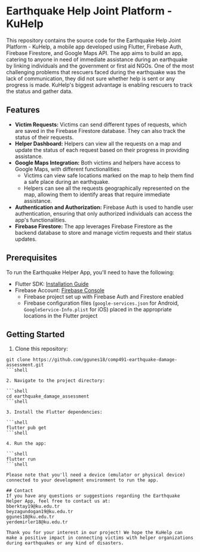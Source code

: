 # Earthquake Help Joint Platform - KuHelp

This repository contains the source code for the Earthquake Help Joint Platform - KuHelp, a mobile app developed using Flutter, Firebase Auth, Firebase Firestore, and Google Maps API. The app aims to build an app, catering to anyone in need of immediate assistance during an earthquake by linking individuals and the government or first aid NGOs. One of the most challenging problems that rescuers faced during the earthquake was the lack of communication, they did not sure whether help is sent or any progress is made. KuHelp's biggest advantage is enabling rescuers to track the status and gather data.

## Features

- **Victim Requests:** Victims can send different types of requests, which are saved in the Firebase Firestore database. They can also track the status of their requests.
- **Helper Dashboard:** Helpers can view all the requests on a map and update the status of each request based on their progress in providing assistance.
- **Google Maps Integration:** Both victims and helpers have access to Google Maps, with different functionalities:
    - Victims can view safe locations marked on the map to help them find a safe place during an earthquake.
    - Helpers can see all the requests geographically represented on the map, allowing them to identify areas that require immediate assistance.
- **Authentication and Authorization:** Firebase Auth is used to handle user authentication, ensuring that only authorized individuals can access the app's functionalities.
- **Firebase Firestore:** The app leverages Firebase Firestore as the backend database to store and manage victim requests and their status updates.

## Prerequisites

To run the Earthquake Helper App, you'll need to have the following:

- Flutter SDK: [Installation Guide](https://flutter.dev/docs/get-started/install)
- Firebase Account: [Firebase Console](https://console.firebase.google.com/)
  - Firebase project set up with Firebase Auth and Firestore enabled
  - Firebase configuration files (`google-services.json` for Android, `GoogleService-Info.plist` for iOS) placed in the appropriate locations in the Flutter project

## Getting Started

1. Clone this repository:

```shell
git clone https://github.com/ggunes18/comp491-earthquake-damage-assessment.git
```shell

2. Navigate to the project directory:

```shell
cd earthquake_damage_assessment
```shell

3. Install the Flutter dependencies:

```shell
flutter pub get
```shell

4. Run the app:

```shell
flutter run
```shell

Please note that you'll need a device (emulator or physical device) connected to your development environment to run the app.

## Contact
If you have any questions or suggestions regarding the Earthquake Helper App, feel free to contact us at:
bberktay19@ku.edu.tr
beyzagundogan19@ku.edu.tr
ggunes18@ku.edu.tr
yerdemirler18@ku.edu.tr

Thank you for your interest in our project! We hope the KuHelp can make a positive impact in connecting victims with helper organizations during earthquakes or any kind of disasters.
